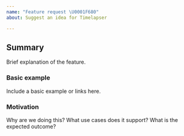 ```yaml
---
name: "Feature request \U0001F680"
about: Suggest an idea for Timelapser

---
```


## Summary

Brief explanation of the feature.

### Basic example

Include a basic example or links here.

### Motivation

Why are we doing this? What use cases does it support? What is the expected outcome?
